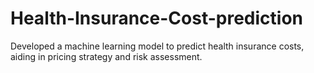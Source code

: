 # Health-Insurance-Cost-prediction
Developed a machine learning model to predict health insurance costs, aiding in pricing strategy and risk assessment.
